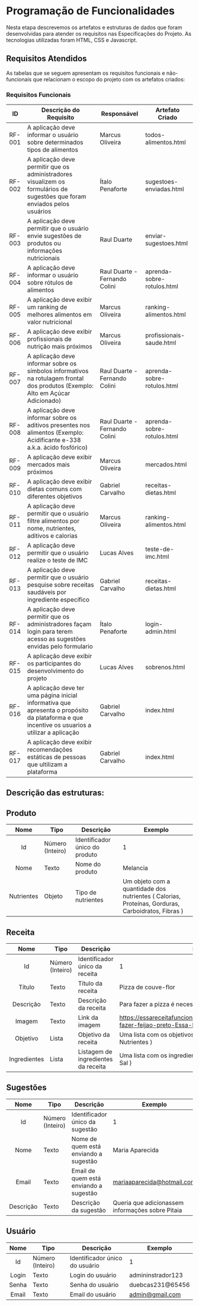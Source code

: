 # Programação de Funcionalidades

Nesta etapa descrevemos os artefatos e estruturas de dados que foram desenvolvidas para atender os requisitos nas Especificações do Projeto. As tecnologias utilizadas foram HTML, CSS e Javascript.


## Requisitos Atendidos

As tabelas que se seguem apresentam os requisitos funcionais e não-funcionais que relacionam o escopo do projeto com os artefatos criados:

### Requisitos Funcionais

| ID     | Descrição do Requisito                                                                                                                         | Responsável                   | Artefato Criado            |
| ------ | ---------------------------------------------------------------------------------------------------------------------------------------------- | ----------------------------- | -------------------------- |
| RF-001 | A aplicação deve informar o usuário sobre determinados tipos de alimentos                                                                      | Marcus Oliveira               | todos-alimentos.html       |
| RF-002 | A aplicação deve permitir que os administradores visualizem os formulários de sugestões que foram enviados pelos usuários                      | Ítalo Penaforte               | sugestoes-enviadas.html    |
| RF-003 | A aplicação deve permitir que o usuário envie sugestões de produtos ou informações nutricionais                                                | Raul Duarte                   | enviar-sugestoes.html      |
| RF-004 | A aplicação deve informar o usuário sobre rótulos de alimentos                                                                                 | Raul Duarte - Fernando Colini | aprenda-sobre-rotulos.html |
| RF-005 | A aplicação deve exibir um ranking de melhores alimentos em valor nutricional                                                                  | Marcus Oliveira               | ranking-alimentos.html     |
| RF-006 | A aplicação deve exibir profissionais de nutrição mais próximos                                                                                | Marcus Oliveira               | profissionais-saude.html   |
| RF-007 | A aplicação deve informar sobre os símbolos informativos na rotulagem frontal dos produtos (Exemplo: Alto em Açúcar Adicionado)                | Raul Duarte - Fernando Colini | aprenda-sobre-rotulos.html |
| RF-008 | A aplicação deve informar sobre os aditivos presentes nos alimentos (Exemplo: Acidificante e-338 a.k.a. ácido fosfórico)                       | Raul Duarte - Fernando Colini | aprenda-sobre-rotulos.html |
| RF-009 | A aplicação deve exibir mercados mais próximos                                                                                                 | Marcus Oliveira               | mercados.html              |
| RF-010 | A aplicação deve exibir dietas comuns com diferentes objetivos                                                                                 | Gabriel Carvalho              | receitas-dietas.html       |
| RF-011 | A aplicação deve permitir que o usuário filtre alimentos por nome, nutrientes, aditivos e calorias                                             | Marcus Oliveira               | ranking-alimentos.html     |
| RF-012 | A aplicação deve permitir que o usuário realize o teste de IMC                                                                                 | Lucas Alves                   | teste-de-imc.html          |
| RF-013 | A aplicação deve permitir que o usuário pesquise sobre receitas saudáveis por ingrediente específico                                           | Gabriel Carvalho              | receitas-dietas.html       |
| RF-014 | A aplicação deve permitir que os administradores façam login para terem acesso as sugestões envidas pelo formulario                            | Ítalo Penaforte               | login-admin.html           |
| RF-015 | A aplicação deve exibir os participantes do desenvolvimento do projeto                                                                         | Lucas Alves                   | sobrenos.html              |
| RF-016 | A aplicação deve ter uma página inicial informativa que apresenta o propósito da plataforma e que incentive os usuarios a utilizar a aplicação | Gabriel Carvalho              | index.html                 |
| RF-017 | A aplicação deve exibir recomendações estáticas de pessoas que ultilizam a plataforma                                                          | Gabriel Carvalho              | index.html                 |

## Descrição das estruturas:

## Produto
|  **Nome**  | **Tipo**         | **Descrição**                  | **Exemplo**                                                                                       |
| :--------: | ---------------- | ------------------------------ | ------------------------------------------------------------------------------------------------- |
|     Id     | Número (Inteiro) | Identificador único do produto | 1                                                                                                 |
|    Nome    | Texto            | Nome do produto                | Melancia                                                                                          |
| Nutrientes | Objeto           | Tipo de nutrientes             | Um objeto com a quantidade dos nutrientes ( Calorias,	Proteínas,	Gorduras,	Carboidratos,	Fibras ) |

## Receita
|   **Nome**   | **Tipo**         | **Descrição**                       | **Exemplo**                                                                                            |
| :----------: | ---------------- | ----------------------------------- | ------------------------------------------------------------------------------------------------------ |
|      Id      | Número (Inteiro) | Identificador único da receita      | 1                                                                                                      |
|    Título    | Texto            | Título da receita                   | Pizza de couve-flor                                                                                    |
|  Descrição   | Texto            | Descrição da receita                | Para fazer a pizza é necessário pegar 200g de couve-flor...                                            |
|    Imagem    | Texto            | Link da imagem                      | https://essareceitafunciona.com.br/storage/2023/04/Como-fazer-feijao-preto-Essa-Receita-Funciona-8.jpg |
|   Objetivo   | Lista            | Objetivo da receita                 | Uma lista com os objetivos da receita ( Emagrecimento, Nutrientes )                                    |
| Ingredientes | Lista            | Listagem de ingredientes da receita | Uma lista com os ingredientes da receita ( Farinha de Trigo, Sal )                                     |

## Sugestões
| **Nome**  | **Tipo**         | **Descrição**                          | **Exemplo**                                      |
| :-------: | ---------------- | -------------------------------------- | ------------------------------------------------ |
|    Id     | Número (Inteiro) | Identificador único da sugestão        | 1                                                |
|   Nome    | Texto            | Nome de quem está enviando a sugestão  | Maria Aparecida                                  |
|   Email   | Texto            | Email de quem está enviando a sugestão | mariaaparecida@hotmail.com                       |
| Descrição | Texto            | Descrição da sugestão                  | Queria que adicionassem informações sobre Pitaia |

## Usuário
| **Nome** | **Tipo**         | **Descrição**                  | **Exemplo**       |
| :------: | ---------------- | ------------------------------ | ----------------- |
|    Id    | Número (Inteiro) | Identificador único do usuário | 1                 |
|  Login   | Texto            | Login do usuário               | admininstrador123 |
|  Senha   | Texto            | Senha do usuário               | duebcas231@65456  |
|  Email   | Texto            | Email do usuário               | admin@gmail.com   |
